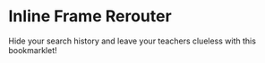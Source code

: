 # Inline Frame Rerouter
Hide your search history and leave your teachers clueless with this bookmarklet! <br>
